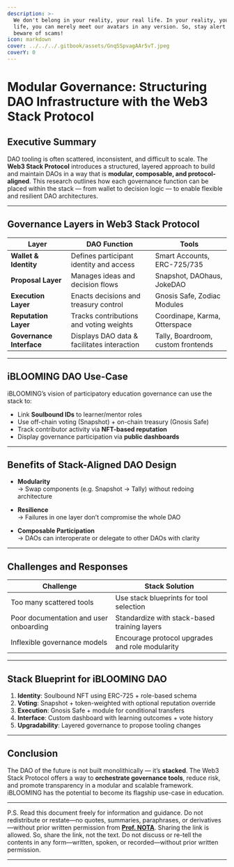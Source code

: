 ```yaml
---
description: >-
  We don't belong in your reality, your real life. In your reality, your real
  life, you can merely meet our avatars in any version. So, stay alert and
  beware of scams!
icon: markdown
cover: ../../../.gitbook/assets/GnqSSpvagAAr5vT.jpeg
coverY: 0
---
```


# Modular Governance: Structuring DAO Infrastructure with the Web3 Stack Protocol

## Executive Summary

DAO tooling is often scattered, inconsistent, and difficult to scale. The **Web3 Stack Protocol** introduces a structured, layered approach to build and maintain DAOs in a way that is **modular, composable, and protocol-aligned**. This research outlines how each governance function can be placed within the stack — from wallet to decision logic — to enable flexible and resilient DAO architectures.

---

## Governance Layers in Web3 Stack Protocol

| Layer | DAO Function | Tools |
|-------|--------------|-------|
| **Wallet & Identity** | Defines participant identity and access | Smart Accounts, ERC-725/735 |
| **Proposal Layer** | Manages ideas and decision flows | Snapshot, DAOhaus, JokeDAO |
| **Execution Layer** | Enacts decisions and treasury control | Gnosis Safe, Zodiac Modules |
| **Reputation Layer** | Tracks contributions and voting weights | Coordinape, Karma, Otterspace |
| **Governance Interface** | Displays DAO data & facilitates interaction | Tally, Boardroom, custom frontends |

---

## iBLOOMING DAO Use-Case

iBLOOMING’s vision of participatory education governance can use the stack to:

- Link **Soulbound IDs** to learner/mentor roles
- Use off-chain voting (Snapshot) + on-chain treasury (Gnosis Safe)
- Track contributor activity via **NFT-based reputation**
- Display governance participation via **public dashboards**

---

## Benefits of Stack-Aligned DAO Design

- **Modularity**  
  → Swap components (e.g. Snapshot → Tally) without redoing architecture

- **Resilience**  
  → Failures in one layer don’t compromise the whole DAO

- **Composable Participation**  
  → DAOs can interoperate or delegate to other DAOs with clarity

---

## Challenges and Responses

| Challenge | Stack Solution |
|----------|----------------|
| Too many scattered tools | Use stack blueprints for tool selection |
| Poor documentation and user onboarding | Standardize with stack-based training layers |
| Inflexible governance models | Encourage protocol upgrades and role modularity |

---

## Stack Blueprint for iBLOOMING DAO

1. **Identity**: Soulbound NFT using ERC-725 + role-based schema  
2. **Voting**: Snapshot + token-weighted with optional reputation override  
3. **Execution**: Gnosis Safe + module for conditional transfers  
4. **Interface**: Custom dashboard with learning outcomes + vote history  
5. **Upgradability**: Layered governance to propose tooling changes

---

## Conclusion

The DAO of the future is not built monolithically — it’s **stacked**. The Web3 Stack Protocol offers a way to **orchestrate governance tools**, reduce risk, and promote transparency in a modular and scalable framework. iBLOOMING has the potential to become its flagship use-case in education.

---

P.S. Read this document freely for information and guidance. Do not redistribute or restate—no quotes, summaries, paraphrases, or derivatives—without prior written permission from [**Prof. NOTA**](https://nota.endhonesa.com/). Sharing the link is allowed. So, share the link, not the text. Do not discuss or re-tell the contents in any form—written, spoken, or recorded—without prior written permission.

---
